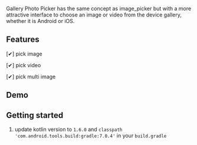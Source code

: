 Gallery Photo Picker has the same concept as image_picker but with a more attractive interface to choose an image or video from the device gallery, whether it is Android or iOS.

## Features

[✔] pick image

[✔] pick video

[✔] pick multi image

## Demo

## Getting started

1) update kotlin version to `1.6.0` and `classpath 'com.android.tools.build:gradle:7.0.4'` in your `build.gradle`


## 
